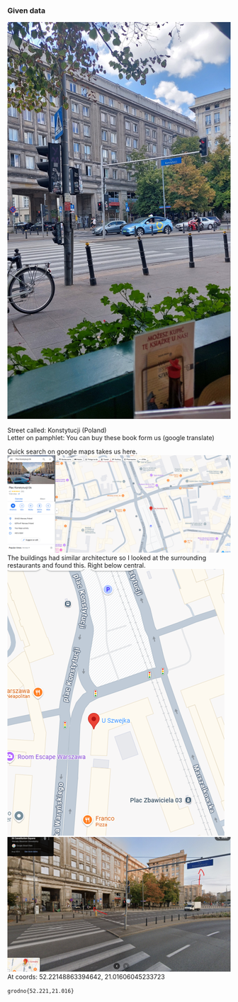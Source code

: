 ### Given data

![400](images/chall_photo.jpg)<br>

Street called: Konstytucji (Poland)<br>
Letter on pamphlet: You can buy these book form us (google translate)<br>

Quick search on google maps takes us here.<br>
![Pasted image 20250113101715.png](images/Pasted%20image%2020250113101715.png)<br>
The buildings had similar architecture so I looked at the surrounding restaurants and found this. Right below central.<br>
![Pasted image 20250113101810.png](images/Pasted%20image%2020250113101810.png)<br>
![Pasted image 20250113101923.png](images/Pasted%20image%2020250113101923.png)<br>
At coords: 52.22148863394642, 21.01606045233723<br>

`grodno{52.221,21.016}`